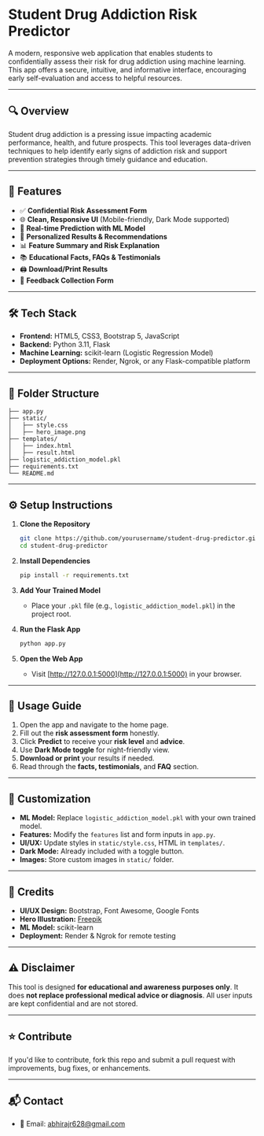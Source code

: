 
# Student Drug Addiction Risk Predictor

A modern, responsive web application that enables students to confidentially assess their risk for drug addiction using machine learning. This app offers a secure, intuitive, and informative interface, encouraging early self-evaluation and access to helpful resources.


---

## 🔍 Overview

Student drug addiction is a pressing issue impacting academic performance, health, and future prospects. This tool leverages data-driven techniques to help identify early signs of addiction risk and support prevention strategies through timely guidance and education.

---

## 🚀 Features

- ✅ **Confidential Risk Assessment Form**
- 🌐 **Clean, Responsive UI** (Mobile-friendly, Dark Mode supported)
- 🔦 **Real-time Prediction with ML Model**
- 🧠 **Personalized Results & Recommendations**
- 📊 **Feature Summary and Risk Explanation**
- 📚 **Educational Facts, FAQs & Testimonials**
- 🖨️ **Download/Print Results**
- 💬 **Feedback Collection Form**

---

## 🛠 Tech Stack

- **Frontend:** HTML5, CSS3, Bootstrap 5, JavaScript
- **Backend:** Python 3.11, Flask
- **Machine Learning:** scikit-learn (Logistic Regression Model)
- **Deployment Options:** Render, Ngrok, or any Flask-compatible platform

---

## 📂 Folder Structure

```
├── app.py
├── static/
│   ├── style.css
│   ├── hero_image.png
├── templates/
│   ├── index.html
│   ├── result.html
├── logistic_addiction_model.pkl
├── requirements.txt
└── README.md
```

---

## ⚙️ Setup Instructions

1. **Clone the Repository**
   ```bash
   git clone https://github.com/yourusername/student-drug-predictor.git
   cd student-drug-predictor
   ```

2. **Install Dependencies**
   ```bash
   pip install -r requirements.txt
   ```

3. **Add Your Trained Model**
   - Place your `.pkl` file (e.g., `logistic_addiction_model.pkl`) in the project root.

4. **Run the Flask App**
   ```bash
   python app.py
   ```

5. **Open the Web App**
   - Visit [http://127.0.0.1:5000](http://127.0.0.1:5000) in your browser.

---

## 🧪 Usage Guide

1. Open the app and navigate to the home page.
2. Fill out the **risk assessment form** honestly.
3. Click **Predict** to receive your **risk level** and **advice**.
4. Use **Dark Mode toggle** for night-friendly view.
5. **Download or print** your results if needed.
6. Read through the **facts, testimonials**, and **FAQ** section.

---

## 🧠 Customization

- **ML Model:** Replace `logistic_addiction_model.pkl` with your own trained model.
- **Features:** Modify the `features` list and form inputs in `app.py`.
- **UI/UX:** Update styles in `static/style.css`, HTML in `templates/`.
- **Dark Mode:** Already included with a toggle button.
- **Images:** Store custom images in `static/` folder.

---

## 🙌 Credits

- **UI/UX Design:** Bootstrap, Font Awesome, Google Fonts
- **Hero Illustration:** [Freepik](https://www.freepik.com)
- **ML Model:** scikit-learn
- **Deployment:** Render & Ngrok for remote testing

---

## ⚠️ Disclaimer

This tool is designed **for educational and awareness purposes only**. It does **not replace professional medical advice or diagnosis**. All user inputs are kept confidential and are not stored.

---

## ⭐ Contribute

If you'd like to contribute, fork this repo and submit a pull request with improvements, bug fixes, or enhancements.

---

## 📬 Contact

- 📧 Email: abhirajr628@gmail.com

